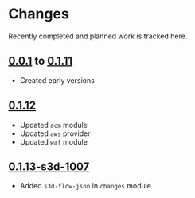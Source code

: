 # Changes
Recently completed and planned work is tracked here.

## [0.0.1](.) to [0.1.11](.)
- Created early versions

## [0.1.12](.)
- Updated `acm` module
- Updated `aws` provider
- Updated `waf` module

## [0.1.13-s3d-1007](.)
- Added `s3d-flow-json` in `changes` module
